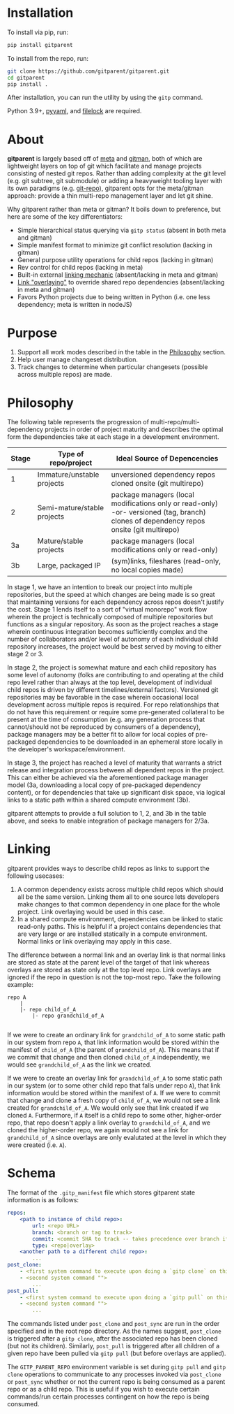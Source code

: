 # Installation

To install via pip, run:

```bash
pip install gitparent
```

To install from the repo, run:

```bash
git clone https://github.com/gitparent/gitparent.git
cd gitparent
pip install .
```

After installation, you can run the utility by using the `gitp` command. 

Python 3.9+, [pyyaml](https://github.com/yaml/pyyaml), and [filelock](https://github.com/tox-dev/py-filelock) are required.

# About

**gitparent** is largely based off of [meta](https://github.com/mateodelnorte/meta) and [gitman](https://github.com/jacebrowning/gitman), both of which are lightweight layers on top of git which facilitate and manage projects consisting of nested git repos. Rather than adding complexity at the git level (e.g. git subtree, git submodule) or adding a heavyweight tooling layer with its own paradigms (e.g. [git-repo](https://gerrit.googlesource.com/git-repo/)), gitparent opts for the meta/gitman approach: provide a thin multi-repo management layer and let git shine.

Why gitparent rather than meta or gitman? It boils down to preference, but here are some of the key differentiators:

- Simple hierarchical status querying via `gitp status` (absent in both meta and gitman)
- Simple manifest format to minimize git conflict resolution (lacking in gitman)
- General purpose utility operations for child repos (lacking in gitman)
- Rev control for child repos (lacking in meta)
- Built-in external [linking mechanic](#Linking) (absent/lacking in meta and gitman)
- [Link "overlaying"](#Linking) to override shared repo dependencies (absent/lacking in meta and gitman)
- Favors Python projects due to being written in Python (i.e. one less dependency; meta is written in nodeJS)

# Purpose

1. Support all work modes described in the table in the [Philosophy](#Philosophy) section.
2. Help user manage changeset distribution.
3. Track changes to determine when particular changesets (possible across multiple repos) are made.


# Philosophy

The following table represents the progression of multi-repo/multi-dependency projects in order of project maturity and describes the optimal form the dependencies take at each stage in a development environment.

| Stage | Type of repo/project         | Ideal Source of Depencencies                                                                                                              |
|-------|------------------------------|-------------------------------------------------------------------------------------------------------------------------------------------|
| 1     | Immature/unstable projects   | unversioned dependency repos cloned onsite (git multirepo)                                                                                |
| 2     | Semi-mature/stable projects  | package managers (local modifications only or read-only) -or- versioned (tag, branch) clones of dependency repos onsite (git multirepo)   |
| 3a    | Mature/stable projects       | package managers (local modifications only or read-only)                                                                                  |
| 3b    | Large, packaged IP           | (sym)links, fileshares (read-only, no local copies made)                                                                                  |

In stage 1, we have an intention to break our project into multiple repositories, but the speed at which changes are being made is so great that maintaining versions for each dependency across repos doesn't justify the cost. Stage 1 lends itself to a sort of "virtual monorepo" work flow wherein the project is technically composed of multiple repositories but functions as a singular repository. As soon as the project reaches a stage wherein continuous integration becomes sufficiently complex and the number of collaborators and/or level of autonomy of each individual child repository increases, the project would be best served by moving to either stage 2 or 3.

In stage 2, the project is somewhat mature and each child repository has some level of autonomy (folks are contributing to and operating at the child repo level rather than always at the top level, development of individual child repos is driven by different timelines/external factors). Versioned git repositories may be favorable in the case wherein occasional local development across multiple repos is required. For repo relationships that do not have this requirement or require some pre-generated collateral to be present at the time of consumption (e.g. any generation process that cannot/should not be reproduced by consumers of a dependency), package managers may be a better fit to allow for local copies of pre-packaged dependencies to be downloaded in an ephemeral store locally in the developer's workspace/environment.

In stage 3, the project has reached a level of maturity that warrants a strict release and integration process between all dependent repos in the project. This can either be achieved via the aforementioned package manager model (3a, downloading a local copy of pre-packaged dependency content), or for dependencies that take up significant disk space, via logical links to a static path within a shared compute environment (3b).

gitparent attempts to provide a full solution to 1, 2, and 3b in the table above, and seeks to enable integration of package managers for 2/3a.


# Linking

gitparent provides ways to describe child repos as links to support the following usecases:

1. A common dependency exists across multiple child repos which should all be the same version. Linking them all to one source lets developers make changes to that common dependency in one place for the whole project. Link overlaying would be used in this case.
2. In a shared compute environment, dependencies can be linked to static read-only paths. This is helpful if a project contains dependencies that are very large or are installed statically in a compute environment. Normal links or link overlaying may apply in this case.

The difference between a normal link and an overlay link is that normal links are stored as state at the parent level of the target of that link whereas overlays are stored as state only at the top level repo. Link overlays are ignored if the repo in question is not the top-most repo. Take the following example:

```
repo A
    |
    |- repo child_of_A
        |- repo grandchild_of_A
       
```

If we were to create an ordinary link for `grandchild_of_A` to some static path in our system from repo `A`, that link information would be stored within the manifest of `child_of_A` (the parent of `grandchild_of_A`). This means that if we commit that change and then cloned `child_of_A` independently, we would see `grandchild_of_A` as the link we created.

If we were to create an overlay link for `grandchild_of_A` to some static path in our system (or to some other child repo that falls under repo `A`), that link information would be stored within the manifest of `A`. If we were to commit that change and clone a fresh copy of `child_of_A`, we would not see a link created for `grandchild_of_A`. We would only see that link created if we cloned `A`. Furthermore, if `A` itself is a child repo to some other, higher-order repo, that repo doesn't apply a link overlay to `grandchild_of_A`, and we cloned the higher-order repo, we again would not see a link for `grandchild_of_A` since overlays are only evalutated at the level in which they were created (i.e. `A`).

# Schema

The format of the `.gitp_manifest` file which stores gitparent state information is as follows:

```yaml
repos:
    <path to instance of child repo>:
        url: <repo URL>
        branch: <branch or tag to track>
        commit: <commit SHA to track -- takes precedence over branch if both are specified>
        type: <repo|overlay>
    <another path to a different child repo>:
        ...
post_clone:
    - <first system command to execute upon doing a `gitp clone` on this repo>
    - <second system command "">
        ...
post_pull:
    - <first system command to execute upon doing a `gitp pull` on this repo>
    - <second system command "">
        ...
```

The commands listed under `post_clone` and `post_sync` are run in the order specified and in the root repo directory. As the names suggest, `post_clone` is triggered after a `gitp clone`, after the associated repo has been cloned (but not its children). Similarly, `post_pull` is triggered after all children of a given repo have been pulled via `gitp pull` (but before overlays are applied).

The `GITP_PARENT_REPO` environment variable is set during `gitp pull` and `gitp clone` operations to communicate to any processes invoked via `post_clone` or `post_sync` whether or not the current repo is being consumed as a parent repo or as a child repo. This is useful if you wish to execute certain commands/run certain processes contingent on how the repo is being consumed.
